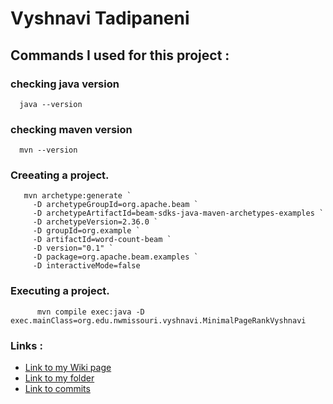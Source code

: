# Vyshnavi Tadipaneni

## Commands I used for this project : 

### checking java version 
      java --version
      
 ### checking maven version
      mvn --version

### Creeating a project.
       mvn archetype:generate `
         -D archetypeGroupId=org.apache.beam `
         -D archetypeArtifactId=beam-sdks-java-maven-archetypes-examples `
         -D archetypeVersion=2.36.0 `
         -D groupId=org.example `
         -D artifactId=word-count-beam `
         -D version="0.1" `
         -D package=org.apache.beam.examples `
         -D interactiveMode=false
         
         
 ### Executing a project.
          mvn compile exec:java -D exec.mainClass=org.edu.nwmissouri.vyshnavi.MinimalPageRankVyshnavi 

     
       
  ### Links : 
- [Link to my Wiki page](https://github.com/vyshnavi1996/Beam-Dataproc-Java/wiki/Vyshnavi-Tadipaneni)
- [Link to  my folder](https://github.com/vyshnavi1996/Beam-Dataproc-Java/tree/main/Vyshnavi)
- [Link to commits](https://github.com/vyshnavi1996/Beam-Dataproc-Java/commits/main)
